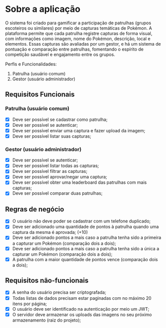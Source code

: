 # Sobre a aplicação
O sistema foi criado para gamificar a participação de patrulhas (grupos escoteiros ou similares) por meio de capturas temáticas de Pokémon. A plataforma permite que cada patrulha registre capturas de forma visual, com informações como imagem, nome do Pokémon, descrição, local e elementos. Essas capturas são avaliadas por um gestor, e há um sistema de pontuação e comparação entre patrulhas, fomentando o espírito de competição saudável e engajamento entre os grupos.

Perfis e Funcionalidades:
1. Patrulha (usuário comum)
2. Gestor (usuário administrador)

## Requisitos Funcionais

### Patrulha (usuário comum)
- [x] Deve ser possível se cadastrar como patrulha;
- [x] Deve ser possível se autenticar;
- [x] Deve ser possível enviar uma captura e fazer upload da imagem;
- [x] Deve ser possível listar suas capturas;

### Gestor (usuário administrador)
- [x] Deve ser possível se autenticar;
- [x] Deve ser possível listar todas as capturas;
- [x] Deve ser possível filtrar as capturas;
- [x] Deve ser possível aprovar/negar uma captura;
- [x] Deve ser possível obter uma leaderboard das patrulhas com mais capturas;
- [x] Deve ser possível comparar duas patrulhas;

## Regras de negócio

- [x] O usuário não deve poder se cadastrar com um telefone duplicado;
- [x] Deve ser adicionado uma quantidade de pontos à patrulha quando uma captura da mesma é aprovada; (+10)
- [x] Deve ser adicionado pontos a mais caso a patrulha tenha sido a primeira a capturar um Pokémon (comparação dois a dois);
- [x] Deve ser adicionado pontos a mais caso a patrulha tenha sido a única a capturar um Pokémon (comparação dois a dois);
- [x] A patrulha com a maior quantidade de pontos vence (comparação dois a dois);

## Requisitos não-funcionais

- [x] A senha do usuário precisa ser criptografada;
- [x] Todas listas de dados precisam estar paginadas com no máximo 20 itens por página;
- [x] O usuário deve ser identificado na autenticação por meio um JWT;
- [x] O servidor deve armazenar os uploads das imagens no seu próximo armazenamento (raiz do projeto);
